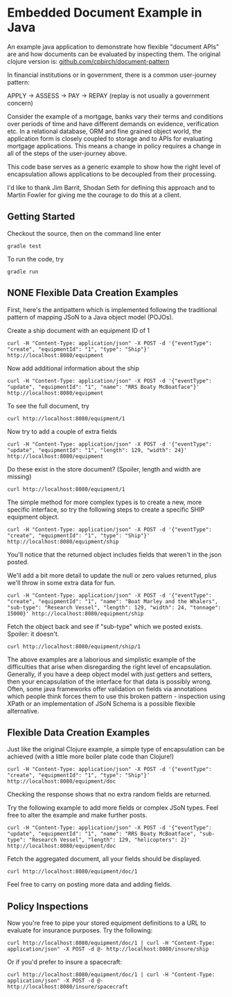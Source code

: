 # Embedded Document Example in Java
An example java application to demonstrate how flexible "document APIs" are and how documents can be evaluated by inspecting them. The original clojure version is: [github.com/cpbirch/document-pattern](https://github.com/cpbirch/document-pattern)

In financial institutions or in government, there is a common user-journey pattern:

APPLY -> ASSESS -> PAY -> REPAY (replay is not usually a government concern)

Consider the example of a mortgage, banks vary their terms and conditions over periods of time and have different demands on evidence, verification etc.  In a relational database, ORM and fine grained object world, the application form is closely coupled to storage and to APIs for evaluating mortgage applications.  This means a change in policy requires a change in all of the steps of the user-journey above.

This code base serves as a generic example to show how the right level of encapsulation allows applications to be decoupled from their processing.

I'd like to thank Jim Barrit, Shodan Seth for defining this approach and to Martin Fowler for giving me the courage to do this at a client.

## Getting Started

Checkout the source, then on the command line enter

    gradle test

To run the code, try

    gradle run

## NONE Flexible Data Creation Examples

First, here's the antipattern which is implemented following the traditional pattern of mapping JSoN to a Java object model (POJOs).

Create a ship document with an equipment ID of 1

    curl -H "Content-Type: application/json" -X POST -d '{"eventType": "create", "equipmentId": "1", "type": "Ship"}' http://localhost:8080/equipment


Now add additional information about the ship

    curl -H "Content-Type: application/json" -X POST -d '{"eventType": "update", "equipmentId": "1", "name": "RRS Boaty McBoatface"}' http://localhost:8080/equipment

To see the full document, try

    curl http://localhost:8080/equipment/1

Now try to add a couple of extra fields

    curl -H "Content-Type: application/json" -X POST -d '{"eventType": "update", "equipmentId": "1", "length": 129, "width": 24}' http://localhost:8080/equipment

Do these exist in the store document?  (Spoiler, length and width are missing)

    curl http://localhost:8080/equipment/1

The simple method for more complex types is to create a new, more specific interface, so try the following steps to create a specific SHIP equipment object.

    curl -H "Content-Type: application/json" -X POST -d '{"eventType": "create", "equipmentId": "1", "type": "Ship"}' http://localhost:8080/equipment/ship

You'll notice that the returned object includes fields that weren't in the json posted.

We'll add a bit more detail to update the null or zero values returned, plus we'll throw in some extra data for fun.

    curl -H "Content-Type: application/json" -X POST -d '{"eventType": "create", "equipmentId": "1", "name": "Boat Marley and the Whalers", "sub-type": "Research Vessel", "length": 129, "width": 24, "tonnage": 15000}' http://localhost:8080/equipment/ship

Fetch the object back and see if "sub-type" which we posted exists.  Spoiler: it doesn't.

    curl http://localhost:8080/equipment/ship/1

The above examples are a laborious and simplistic example of the difficulties that arise when disregarding the right level of encapsulation.  Generally, if you have a deep object model with just getters and setters, then your encapsulation of the interface for that data is possibly wrong.  Often, some java frameworks offer validation on fields via annotations which people think forces them to use this broken pattern - inspection using XPath or an implementation of JSoN Schema is a possible flexible alternative.


## Flexible Data Creation Examples

Just like the original Clojure example, a simple type of encapsulation can be achieved (with a little more boiler plate code than Clojure!)

    curl -H "Content-Type: application/json" -X POST -d '{"eventType": "create", "equipmentId": "1", "type": "Ship"}' http://localhost:8080/equipment/doc

Checking the response shows that no extra random fields are returned.

Try the following example to add more fields or complex JSoN types.  Feel free to alter the example and make further posts.

    curl -H "Content-Type: application/json" -X POST -d '{"eventType": "update", "equipmentId": "1", "name": "RRS Boaty McBoatface", "sub-type": "Research Vessel", "length": 129, "helicopters": 2}' http://localhost:8080/equipment/doc

Fetch the aggregated document, all your fields should be displayed.

    curl http://localhost:8080/equipment/doc/1

Feel free to carry on posting more data and adding fields.


## Policy Inspections

Now you're free to pipe your stored equipment definitions to a URL to evaluate for insurance purposes.  Try the following:

    curl http://localhost:8080/equipment/doc/1 | curl -H "Content-Type: application/json" -X POST -d @- http://localhost:8080/insure/ship

Or if you'd prefer to insure a spacecraft:

    curl http://localhost:8080/equipment/doc/1 | curl -H "Content-Type: application/json" -X POST -d @- http://localhost:8080/insure/spacecraft

